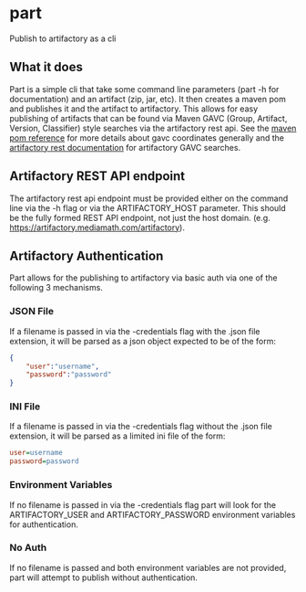 # part
Publish to artifactory as a cli

## What it does

Part is a simple cli that take some command line parameters (part -h for documentation) and an artifact (zip, jar, etc).  It then creates a maven pom and publishes it and the artifact to artifactory.  This allows for easy publishing of artifacts that can be found via Maven GAVC (Group, Artifact, Version, Classifier) style searches via the artifactory rest api.  See the [maven pom reference](https://maven.apache.org/pom.html) for more details about gavc coordinates generally and the [artifactory rest documentation](https://www.jfrog.com/confluence/display/RTF/Artifactory+REST+API#ArtifactoryRESTAPI-GAVCSearch) for artifactory GAVC searches.

## Artifactory REST API endpoint

The artifactory rest api endpoint must be provided either on the command line via the -h flag or via the ARTIFACTORY_HOST parameter.  This should be the fully formed REST API endpoint, not just the host domain. (e.g. https://artifactory.mediamath.com/artifactory).

## Artifactory Authentication

Part allows for the publishing to artifactory via basic auth via one of the following 3 mechanisms.

### JSON File

If a filename is passed in via the -credentials flag with the .json file extension, it will be parsed as a json object expected to be of the form: 

```json
{ 
	"user":"username", 
	"password":"password"
}
```

### INI File

If a filename is passed in via the -credentials flag without the .json file extension, it will be parsed as a limited ini file of the form: 

```ini
user=username
password=password
```

### Environment Variables

If no filename is passed in via the -credentials flag part will look for the ARTIFACTORY_USER and ARTIFACTORY_PASSWORD environment variables for authentication.

### No Auth

If no filename is passed and both environment variables are not provided, part will attempt to publish without authentication.
